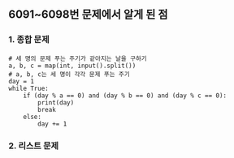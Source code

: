 ## 6091~6098번 문제에서 알게 된 점

### 1. 종합 문제
```
# 세 명의 문제 푸는 주기가 같아지는 날을 구하기
a, b, c = map(int, input().split())
# a, b, c는 세 명이 각각 문제 푸는 주기
day = 1
while True:
    if (day % a == 0) and (day % b == 0) and (day % c == 0):
        print(day)
        break
    else:
        day += 1
```

### 2. 리스트 문제
